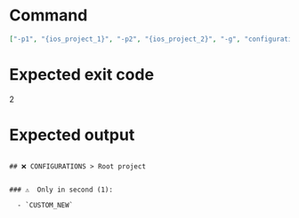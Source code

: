 # Command
```json
["-p1", "{ios_project_1}", "-p2", "{ios_project_2}", "-g", "configurations", "-f", "markdown", "-v"]
```

# Expected exit code
2

# Expected output
```

## ❌ CONFIGURATIONS > Root project


### ⚠️  Only in second (1):

  - `CUSTOM_NEW`




```
